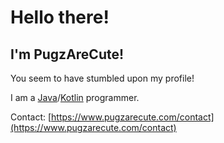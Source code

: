 # Hello there!
## I'm PugzAreCute!

You seem to have stumbled upon my profile!

I am a [Java](https://java.com/)/[Kotlin](https://kotlinlang.org/) programmer.


Contact: [https://www.pugzarecute.com/contact](https://www.pugzarecute.com/contact)
